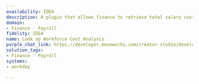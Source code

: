 ```yaml
---
availability: IDEA
description: A plugin that allows finance to retrieve total salary cost by department.
domain:
- Finance - Payroll
fidelity: IDEA
name: Look up Workforce Cost Analysis
purple_chat_link: https://developer.moveworks.com/creator-studio/developer-tools/purple-chat/?conversation=%7B%22startTimestamp%22%3A%2211%3A43+AM%22%2C%22messages%22%3A%5B%7B%22parts%22%3A%5B%7B%22richText%22%3A%22What+is+the+total+salary+cost+for+Engineering%3F%22%7D%5D%2C%22role%22%3A%22user%22%7D%2C%7B%22parts%22%3A%5B%7B%22reasoningSteps%22%3A%5B%7B%22richText%22%3A%22Searching+for+departments+matching+%27Engineering%27+in+%3Cb%3EWorkday%3C%2Fb%3E.%22%2C%22status%22%3A%22pending%22%7D%2C%7B%22richText%22%3A%22Found+3+matching+departments.%22%2C%22status%22%3A%22success%22%7D%5D%7D%2C%7B%22richText%22%3A%22%3Cp%3EI+found+a+few+departments+with+%27Engineering%27+in+the+name.+Which+one+are+you+interested+in%3F%3C%2Fp%3E%22%7D%2C%7B%22buttons%22%3A%5B%7B%22buttonText%22%3A%22Platform+Engineering%22%2C%22style%22%3A%22outlined%22%7D%2C%7B%22buttonText%22%3A%22Product+Engineering%22%2C%22style%22%3A%22outlined%22%7D%2C%7B%22buttonText%22%3A%22All+Engineering+Departments%22%2C%22style%22%3A%22outlined%22%7D%5D%7D%5D%2C%22role%22%3A%22assistant%22%7D%2C%7B%22parts%22%3A%5B%7B%22richText%22%3A%22Platform+Engineering%22%7D%5D%2C%22role%22%3A%22user%22%7D%2C%7B%22parts%22%3A%5B%7B%22reasoningSteps%22%3A%5B%7B%22richText%22%3A%22Running+workforce+cost+analysis+report+in+%3Cb%3EWorkday%3C%2Fb%3E+for+the+%27Platform+Engineering%27+department.%22%2C%22status%22%3A%22pending%22%7D%2C%7B%22richText%22%3A%22Report+complete.%22%2C%22status%22%3A%22success%22%7D%5D%7D%2C%7B%22richText%22%3A%22%3Cp%3EThe+total+salary+cost+for+the+%3Cb%3EPlatform+Engineering%3C%2Fb%3E+department+is+%2412%2C500%2C000.%3C%2Fp%3E%22%7D%2C%7B%22citations%22%3A%5B%7B%22citationTitle%22%3A%22Workforce+Cost+-+Platform+Engineering%22%2C%22connectorName%22%3A%22workday%22%7D%5D%7D%5D%2C%22role%22%3A%22assistant%22%7D%5D%7D
solution_tags:
- Finance - Payroll
systems:
- workday

---
```


